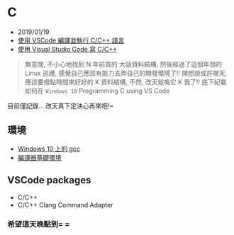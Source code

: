 # C

- 2019/01/19
- [使用 VSCode 編譯並執行 C/C++ 語言](https://junyou.tw/vscode-c/)
- [使用 Visual Studio Code 寫 C/C++](https://blog.darkthread.net/blog/write-c-with-vscode/)

> 無意間, 不小心地找到 N 年前買的 大話資料結構, 然後經過了這個年頭的 Linux 巡禮, 感覺自己應該有能力去弄自己的開發環境了!! 開想說或許哪天, 應該要撥點時間來好好的 K 資料結構, 不然, 改天就喚它 K 我了!! 底下紀載如何在 `Windows 10` Programming C using VS Code

目前僅記錄... 改天真下定決心再來吧!~


## 環境

- [Windows 10 上的 gcc](https://sourceforge.net/projects/mingw-w64/)
- [編譯器基礎環境](http://releases.llvm.org/download.html)


## VSCode packages

- C/C++
- C/C++ Clang Command Adapter


### 希望這天晚點到= =

